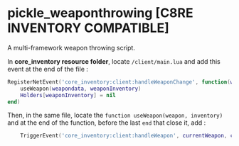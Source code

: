 # pickle_weaponthrowing [C8RE INVENTORY COMPATIBLE]
A multi-framework weapon throwing script.

In **core_inventory resource folder**, locate `/client/main.lua` and add this event at the end of the file :
```lua
RegisterNetEvent('core_inventory:client:handleWeaponChange', function(weapondata, weaponInventory)
    useWeapon(weapondata, weaponInventory)
    Holders[weaponInventory] = nil
end)
```

Then, in the same file, locate the `function useWeapon(weapon, inventory)` and at the end of the function, before the last `end` that close it, add :
```lua 
    TriggerEvent('core_inventory:client:handleWeapon', currentWeapon, currentWeaponData, currentWeaponInventory)
```